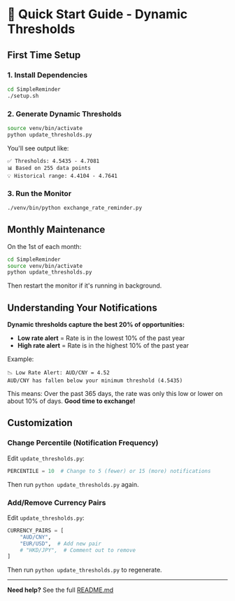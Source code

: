 # 🚀 Quick Start Guide - Dynamic Thresholds

## First Time Setup

### 1. Install Dependencies
```bash
cd SimpleReminder
./setup.sh
```

### 2. Generate Dynamic Thresholds
```bash
source venv/bin/activate
python update_thresholds.py
```

You'll see output like:
```
✅ Thresholds: 4.5435 - 4.7081
📊 Based on 255 data points
💡 Historical range: 4.4104 - 4.7641
```

### 3. Run the Monitor
```bash
./venv/bin/python exchange_rate_reminder.py
```

## Monthly Maintenance

On the 1st of each month:

```bash
cd SimpleReminder
source venv/bin/activate
python update_thresholds.py
```

Then restart the monitor if it's running in background.

## Understanding Your Notifications

**Dynamic thresholds capture the best 20% of opportunities:**

- **Low rate alert** = Rate is in the lowest 10% of the past year  
- **High rate alert** = Rate is in the highest 10% of the past year

Example:
```
📉 Low Rate Alert: AUD/CNY = 4.52
AUD/CNY has fallen below your minimum threshold (4.5435)
```

This means: Over the past 365 days, the rate was only this low or lower on about 10% of days. **Good time to exchange!**

## Customization

### Change Percentile (Notification Frequency)

Edit `update_thresholds.py`:

```python
PERCENTILE = 10  # Change to 5 (fewer) or 15 (more) notifications
```

Then run `python update_thresholds.py` again.

### Add/Remove Currency Pairs

Edit `update_thresholds.py`:

```python
CURRENCY_PAIRS = [
    "AUD/CNY",
    "EUR/USD",  # Add new pair
    # "HKD/JPY",  # Comment out to remove
]
```

Then run `python update_thresholds.py` to regenerate.

---

**Need help?** See the full [README.md](README.md)

